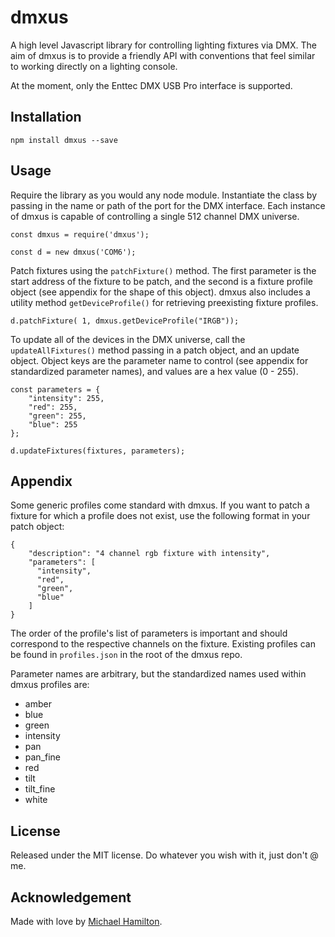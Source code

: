 # dmxus

A high level Javascript library for controlling lighting fixtures via DMX. The aim of dmxus is to provide a friendly API with conventions that feel similar to working directly on a lighting console.

At the moment, only the Enttec DMX USB Pro interface is supported.


## Installation

```
npm install dmxus --save
```


## Usage

Require the library as you would any node module. Instantiate the class by passing in the name or path of the port for the DMX interface.  Each instance of dmxus is capable of controlling a single 512 channel DMX universe.
```
const dmxus = require('dmxus');

const d = new dmxus('COM6');
```

Patch fixtures using the `patchFixture()` method. The first parameter is the start address of the fixture to be patch, and the second is a fixture profile object (see appendix for the shape of this object). dmxus also includes a utility method `getDeviceProfile()` for retrieving preexisting fixture profiles.
```
d.patchFixture( 1, dmxus.getDeviceProfile("IRGB"));
```

To update all of the devices in the DMX universe, call the `updateAllFixtures()` method passing in a patch object, and an update object.  Object keys are the parameter name to control (see appendix for standardized parameter names), and values are a hex value (0 - 255).
```
const parameters = {
    "intensity": 255,
    "red": 255,
    "green": 255,
    "blue": 255
};

d.updateFixtures(fixtures, parameters);
```  


## Appendix
Some generic profiles come standard with dmxus. If you want to patch a fixture for which a profile does not exist, use the following format in your patch object:
```
{
    "description": "4 channel rgb fixture with intensity",
    "parameters": [
      "intensity",
      "red",
      "green",
      "blue"
    ]
}
```
The order of the profile's list of parameters is important and should correspond to the respective channels on the fixture. Existing profiles can be found in `profiles.json` in the root of the dmxus repo.

Parameter names are arbitrary, but the standardized names used within dmxus profiles are:
* amber
* blue
* green
* intensity
* pan
* pan_fine
* red
* tilt
* tilt_fine
* white


## License
Released under the MIT license. Do whatever you wish with it, just don't @ me.


## Acknowledgement
Made with love by [Michael Hamilton](http://hamblest.one).
